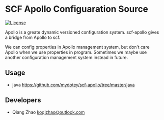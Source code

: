 # SCF Apollo Configuaration Source

[![License](https://img.shields.io/badge/License-Apache%202.0-blue.svg)](https://opensource.org/licenses/Apache-2.0)

Apollo is a greate dynamic versioned configuration system. scf-apollo gives a bridge from Apollo to scf.

We can config properties in Apollo management system, but don't care Apollo when we use properties in program. Sometimes we maybe use another configuration management system instead in future.

## Usage

* java
  https://github.com/mydotey/scf-apollo/tree/master/java

## Developers

* Qiang Zhao <koqizhao@outlook.com>
